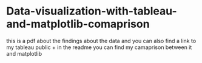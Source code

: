 # Data-visualization-with-tableau-and-matplotlib-comaprison
this is a pdf about the findings about the data and you can also find a link to my tableau public + in the readme you can find my camaprison between it and matplotlib
